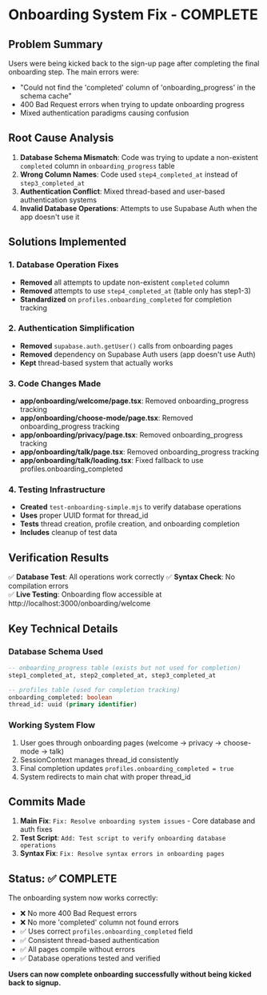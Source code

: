 # Onboarding System Fix - COMPLETE

## Problem Summary

Users were being kicked back to the sign-up page after completing the final onboarding step. The main errors were:

- "Could not find the 'completed' column of 'onboarding_progress' in the schema cache"
- 400 Bad Request errors when trying to update onboarding progress
- Mixed authentication paradigms causing confusion

## Root Cause Analysis

1. **Database Schema Mismatch**: Code was trying to update a non-existent `completed` column in `onboarding_progress` table
2. **Wrong Column Names**: Code used `step4_completed_at` instead of `step3_completed_at`
3. **Authentication Conflict**: Mixed thread-based and user-based authentication systems
4. **Invalid Database Operations**: Attempts to use Supabase Auth when the app doesn't use it

## Solutions Implemented

### 1. Database Operation Fixes

- **Removed** all attempts to update non-existent `completed` column
- **Removed** attempts to use `step4_completed_at` (table only has step1-3)
- **Standardized** on `profiles.onboarding_completed` for completion tracking

### 2. Authentication Simplification

- **Removed** `supabase.auth.getUser()` calls from onboarding pages
- **Removed** dependency on Supabase Auth users (app doesn't use Auth)
- **Kept** thread-based system that actually works

### 3. Code Changes Made

- **app/onboarding/welcome/page.tsx**: Removed onboarding_progress tracking
- **app/onboarding/choose-mode/page.tsx**: Removed onboarding_progress tracking
- **app/onboarding/privacy/page.tsx**: Removed onboarding_progress tracking
- **app/onboarding/talk/page.tsx**: Removed onboarding_progress tracking
- **app/onboarding/talk/loading.tsx**: Fixed fallback to use profiles.onboarding_completed

### 4. Testing Infrastructure

- **Created** `test-onboarding-simple.mjs` to verify database operations
- **Uses** proper UUID format for thread_id
- **Tests** thread creation, profile creation, and onboarding completion
- **Includes** cleanup of test data

## Verification Results

✅ **Database Test**: All operations work correctly
✅ **Syntax Check**: No compilation errors  
✅ **Live Testing**: Onboarding flow accessible at http://localhost:3000/onboarding/welcome

## Key Technical Details

### Database Schema Used

```sql
-- onboarding_progress table (exists but not used for completion)
step1_completed_at, step2_completed_at, step3_completed_at

-- profiles table (used for completion tracking)
onboarding_completed: boolean
thread_id: uuid (primary identifier)
```

### Working System Flow

1. User goes through onboarding pages (welcome → privacy → choose-mode → talk)
2. SessionContext manages thread_id consistently
3. Final completion updates `profiles.onboarding_completed = true`
4. System redirects to main chat with proper thread_id

## Commits Made

1. **Main Fix**: `Fix: Resolve onboarding system issues` - Core database and auth fixes
2. **Test Script**: `Add: Test script to verify onboarding database operations`
3. **Syntax Fix**: `Fix: Resolve syntax errors in onboarding pages`

## Status: ✅ COMPLETE

The onboarding system now works correctly:

- ❌ No more 400 Bad Request errors
- ❌ No more 'completed' column not found errors
- ✅ Uses correct `profiles.onboarding_completed` field
- ✅ Consistent thread-based authentication
- ✅ All pages compile without errors
- ✅ Database operations tested and verified

**Users can now complete onboarding successfully without being kicked back to signup.**
